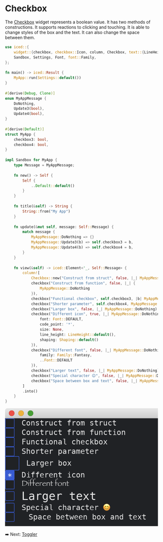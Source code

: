 # Checkbox

The [Checkbox](https://docs.iced.rs/iced/widget/checkbox/struct.Checkbox.html) widget represents a boolean value.
It has two methods of constructions.
It supports reactions to clicking and touching.
It is able to change styles of the box and the text.
It can also change the space between them.

```rust
use iced::{
    widget::{checkbox, checkbox::Icon, column, Checkbox, text::{LineHeight, Shaping}},
    Sandbox, Settings, Font, font::Family,
};

fn main() -> iced::Result {
    MyApp::run(Settings::default())
}

#[derive(Debug, Clone)]
enum MyAppMessage {
    DoNothing,
    Update3(bool),
    Update4(bool),
}

#[derive(Default)]
struct MyApp {
    checkbox3: bool,
    checkbox4: bool,
}

impl Sandbox for MyApp {
    type Message = MyAppMessage;

    fn new() -> Self {
        Self {
            ..Default::default()
        }
    }

    fn title(&self) -> String {
        String::from("My App")
    }

    fn update(&mut self, message: Self::Message) {
        match message {
            MyAppMessage::DoNothing => {}
            MyAppMessage::Update3(b) => self.checkbox3 = b,
            MyAppMessage::Update4(b) => self.checkbox4 = b,
        }
    }

    fn view(&self) -> iced::Element<'_, Self::Message> {
        column![
            Checkbox::new("Construct from struct", false, |_| MyAppMessage::DoNothing),
            checkbox("Construct from function", false, |_| {
                MyAppMessage::DoNothing
            }),
            checkbox("Functional checkbox", self.checkbox3, |b| MyAppMessage::Update3(b)),
            checkbox("Shorter parameter", self.checkbox4, MyAppMessage::Update4),
            checkbox("Larger box", false, |_| MyAppMessage::DoNothing).size(30),
            checkbox("Different icon", true, |_| MyAppMessage::DoNothing).icon(Icon {
                font: Font::DEFAULT,
                code_point: '*',
                size: None,
                line_height: LineHeight::default(),
                shaping: Shaping::default()
            }),
            checkbox("Different font", false, |_| MyAppMessage::DoNothing).font(Font {
                family: Family::Fantasy,
                ..Font::DEFAULT
            }),
            checkbox("Larger text", false, |_| MyAppMessage::DoNothing).text_size(24),
            checkbox("Special character 😊", false, |_| MyAppMessage::DoNothing).text_shaping(Shaping::Advanced),
            checkbox("Space between box and text", false, |_| MyAppMessage::DoNothing).spacing(30),
        ]
        .into()
    }
}
```

![Checkbox](./pic/checkbox.png)

:arrow_right:  Next: [Toggler](./toggler.md)
